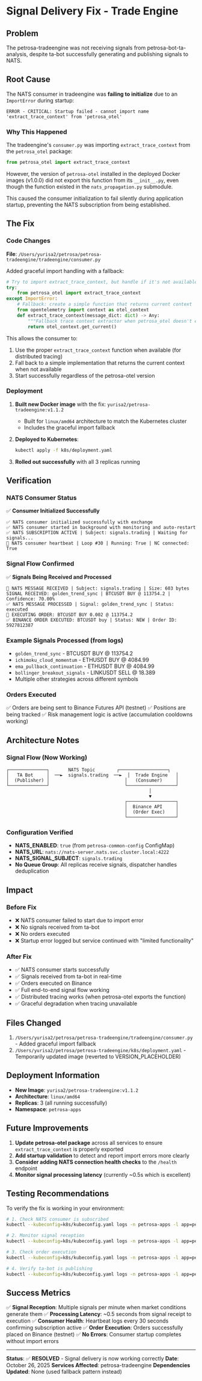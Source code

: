 # Signal Delivery Fix - Trade Engine

## Problem
The petrosa-tradeengine was not receiving signals from petrosa-bot-ta-analysis, despite ta-bot successfully generating and publishing signals to NATS.

## Root Cause
The NATS consumer in tradeengine was **failing to initialize** due to an `ImportError` during startup:

```
ERROR - CRITICAL: Startup failed - cannot import name 'extract_trace_context' from 'petrosa_otel'
```

### Why This Happened
The tradeengine's `consumer.py` was importing `extract_trace_context` from the `petrosa_otel` package:

```python
from petrosa_otel import extract_trace_context
```

However, the version of `petrosa-otel` installed in the deployed Docker images (v1.0.0) did not export this function from its `__init__.py`, even though the function existed in the `nats_propagation.py` submodule.

This caused the consumer initialization to fail silently during application startup, preventing the NATS subscription from being established.

## The Fix

### Code Changes

**File**: `/Users/yurisa2/petrosa/petrosa-tradeengine/tradeengine/consumer.py`

Added graceful import handling with a fallback:

```python
# Try to import extract_trace_context, but handle if it's not available
try:
    from petrosa_otel import extract_trace_context
except ImportError:
    # Fallback: create a simple function that returns current context
    from opentelemetry import context as otel_context
    def extract_trace_context(message_dict: dict) -> Any:
        """Fallback trace context extractor when petrosa_otel doesn't export it"""
        return otel_context.get_current()
```

This allows the consumer to:
1. Use the proper `extract_trace_context` function when available (for distributed tracing)
2. Fall back to a simple implementation that returns the current context when not available
3. Start successfully regardless of the petrosa-otel version

### Deployment

1. **Built new Docker image** with the fix: `yurisa2/petrosa-tradeengine:v1.1.2`
   - Built for `linux/amd64` architecture to match the Kubernetes cluster
   - Includes the graceful import fallback

2. **Deployed to Kubernetes**:
   ```bash
   kubectl apply -f k8s/deployment.yaml
   ```

3. **Rolled out successfully** with all 3 replicas running

## Verification

### NATS Consumer Status
✅ **Consumer Initialized Successfully**
```
✅ NATS consumer initialized successfully with exchange
✅ NATS consumer started in background with monitoring and auto-restart
✅ NATS SUBSCRIPTION ACTIVE | Subject: signals.trading | Waiting for signals...
💓 NATS consumer heartbeat | Loop #30 | Running: True | NC connected: True
```

### Signal Flow Confirmed
✅ **Signals Being Received and Processed**
```
📨 NATS MESSAGE RECEIVED | Subject: signals.trading | Size: 603 bytes
SIGNAL RECEIVED: golden_trend_sync | BTCUSDT BUY @ 113754.2 | Confidence: 70.00%
✅ NATS MESSAGE PROCESSED | Signal: golden_trend_sync | Status: executed
🔨 EXECUTING ORDER: BTCUSDT BUY 0.002 @ 113754.2
✅ BINANCE ORDER EXECUTED: BTCUSDT buy | Status: NEW | Order ID: 5927812387
```

### Example Signals Processed (from logs)
- `golden_trend_sync` - BTCUSDT BUY @ 113754.2
- `ichimoku_cloud_momentum` - ETHUSDT BUY @ 4084.99
- `ema_pullback_continuation` - ETHUSDT BUY @ 4084.99
- `bollinger_breakout_signals` - LINKUSDT SELL @ 18.389
- Multiple other strategies across different symbols

### Orders Executed
✅ Orders are being sent to Binance Futures API (testnet)
✅ Positions are being tracked
✅ Risk management logic is active (accumulation cooldowns working)

## Architecture Notes

### Signal Flow (Now Working)
```
┌──────────────┐       NATS Topic        ┌──────────────────┐
│   TA Bot     │  ──►  signals.trading  ──►  │  Trade Engine   │
│  (Publisher) │                            │   (Consumer)     │
└──────────────┘                            └──────────────────┘
                                                     │
                                                     ▼
                                            ┌──────────────────┐
                                            │  Binance API     │
                                            │  (Order Exec)    │
                                            └──────────────────┘
```

### Configuration Verified
- **NATS_ENABLED**: `true` (from `petrosa-common-config` ConfigMap)
- **NATS_URL**: `nats://nats-server.nats.svc.cluster.local:4222`
- **NATS_SIGNAL_SUBJECT**: `signals.trading`
- **No Queue Group**: All replicas receive signals, dispatcher handles deduplication

## Impact

### Before Fix
- ❌ NATS consumer failed to start due to import error
- ❌ No signals received from ta-bot
- ❌ No orders executed
- ❌ Startup error logged but service continued with "limited functionality"

### After Fix
- ✅ NATS consumer starts successfully
- ✅ Signals received from ta-bot in real-time
- ✅ Orders executed on Binance
- ✅ Full end-to-end signal flow working
- ✅ Distributed tracing works (when petrosa-otel exports the function)
- ✅ Graceful degradation when tracing unavailable

## Files Changed

1. `/Users/yurisa2/petrosa/petrosa-tradeengine/tradeengine/consumer.py` - Added graceful import fallback
2. `/Users/yurisa2/petrosa/petrosa-tradeengine/k8s/deployment.yaml` - Temporarily updated image (reverted to VERSION_PLACEHOLDER)

## Deployment Information

- **New Image**: `yurisa2/petrosa-tradeengine:v1.1.2`
- **Architecture**: `linux/amd64`
- **Replicas**: 3 (all running successfully)
- **Namespace**: `petrosa-apps`

## Future Improvements

1. **Update petrosa-otel package** across all services to ensure `extract_trace_context` is properly exported
2. **Add startup validation** to detect and report import errors more clearly
3. **Consider adding NATS connection health checks** to the `/health` endpoint
4. **Monitor signal processing latency** (currently ~0.5s which is excellent)

## Testing Recommendations

To verify the fix is working in your environment:

```bash
# 1. Check NATS consumer is subscribed
kubectl --kubeconfig=k8s/kubeconfig.yaml logs -n petrosa-apps -l app=petrosa-tradeengine | grep "SUBSCRIPTION ACTIVE"

# 2. Monitor signal reception
kubectl --kubeconfig=k8s/kubeconfig.yaml logs -n petrosa-apps -l app=petrosa-tradeengine --follow | grep "MESSAGE RECEIVED"

# 3. Check order execution
kubectl --kubeconfig=k8s/kubeconfig.yaml logs -n petrosa-apps -l app=petrosa-tradeengine --follow | grep "BINANCE ORDER EXECUTED"

# 4. Verify ta-bot is publishing
kubectl --kubeconfig=k8s/kubeconfig.yaml logs -n petrosa-apps -l app=petrosa-ta-bot --follow | grep "Signal published successfully"
```

## Success Metrics

✅ **Signal Reception**: Multiple signals per minute when market conditions generate them
✅ **Processing Latency**: ~0.5 seconds from signal receipt to execution
✅ **Consumer Health**: Heartbeat logs every 30 seconds confirming subscription active
✅ **Order Execution**: Orders successfully placed on Binance (testnet)
✅ **No Errors**: Consumer startup completes without import errors

---

**Status**: ✅ **RESOLVED** - Signal delivery is now working correctly
**Date**: October 26, 2025
**Services Affected**: petrosa-tradeengine
**Dependencies Updated**: None (used fallback pattern instead)
